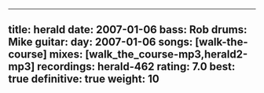 
---
title: herald
date: 2007-01-06
bass:	Rob
drums:	Mike
guitar:	
day: 2007-01-06
songs: [walk-the-course]
mixes: [walk_the_course-mp3,herald2-mp3]
recordings: herald-462
rating: 7.0
best: true
definitive: true
weight: 10
---
